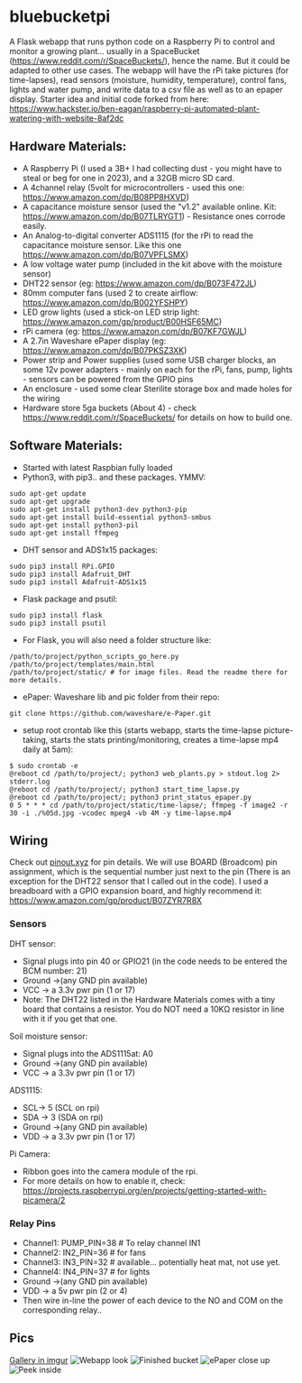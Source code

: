 # bluebucketpi

A Flask webapp that runs python code on a Raspberry Pi to control and monitor a growing plant... usually in a SpaceBucket (https://www.reddit.com/r/SpaceBuckets/), hence the name. But it could be adapted to other use cases.
The webapp will have the rPi take pictures (for time-lapses), read sensors (moisture, humidity, temperature), control fans, lights and water pump, and write data to a csv file as well as to an epaper display.
Starter idea and initial code forked from here: https://www.hackster.io/ben-eagan/raspberry-pi-automated-plant-watering-with-website-8af2dc

## Hardware Materials:
- A Raspberry Pi (I used a 3B+ I had collecting dust - you might have to steal or beg for one in 2023), and a 32GB micro SD card.
- A 4channel relay (5volt for microcontrollers - used this one: https://www.amazon.com/dp/B08PP8HXVD)
- A capacitance moisture sensor (used the "v1.2" available online. Kit: https://www.amazon.com/dp/B07TLRYGT1) - Resistance ones corrode easily.
- An Analog-to-digital converter ADS1115 (for the rPi to read the capacitance moisture sensor. Like this one https://www.amazon.com/dp/B07VPFLSMX)
- A low voltage water pump (included in the kit above with the moisture sensor)
- DHT22 sensor (eg: https://www.amazon.com/dp/B073F472JL)
- 80mm computer fans (used 2 to create airflow: https://www.amazon.com/dp/B002YFSHPY)
- LED grow lights (used a stick-on LED strip light: https://www.amazon.com/gp/product/B00HSF65MC)
- rPi camera (eg: https://www.amazon.com/dp/B07KF7GWJL)
- A 2.7in Waveshare ePaper display (eg: https://www.amazon.com/dp/B07PKSZ3XK)
- Power strip and Power supplies (used some USB charger blocks, an some 12v power adapters - mainly on each for the rPi, fans, pump, lights - sensors can be powered from the GPIO pins
- An enclosure - used some clear Sterilite storage box and made holes for the wiring
- Hardware store 5ga buckets (About 4) - check https://www.reddit.com/r/SpaceBuckets/ for details on how to build one.


## Software Materials:
- Started with latest Raspbian fully loaded
- Python3, with pip3.. and these packages. YMMV:
 ```
sudo apt-get update
sudo apt-get upgrade
sudo apt-get install python3-dev python3-pip
sudo apt-get install build-essential python3-smbus
sudo apt-get install python3-pil
sudo apt-get install ffmpeg
```
- DHT sensor and ADS1x15 packages:
```
sudo pip3 install RPi.GPIO
sudo pip3 install Adafruit_DHT
sudo pip3 install Adafruit-ADS1x15
```
- Flask package and psutil:
```
sudo pip3 install flask
sudo pip3 install psutil
```
- For Flask, you will also need a folder structure like:
```
/path/to/project/python_scripts_go_here.py
/path/to/project/templates/main.html
/path/to/project/static/ # for image files. Read the readme there for more details.
```
- ePaper: Waveshare lib and pic folder from their repo: 
```
git clone https://github.com/waveshare/e-Paper.git
```
- setup root crontab like this (starts webapp, starts the time-lapse picture-taking, starts the stats printing/monitoring, creates a time-lapse mp4 daily at 5am):
```
$ sudo crontab -e
@reboot cd /path/to/project/; python3 web_plants.py > stdout.log 2> stderr.log
@reboot cd /path/to/project/; python3 start_time_lapse.py
@reboot cd /path/to/project/; python3 print_status_epaper.py
0 5 * * * cd /path/to/project/static/time-lapse/; ffmpeg -f image2 -r 30 -i ./%05d.jpg -vcodec mpeg4 -vb 4M -y time-lapse.mp4
```

## Wiring

Check out [pinout.xyz](https://pinout.xyz/) for pin details. We will use BOARD (Broadcom) pin assignment, which is the sequential number just next to the pin (There is an exception for the DHT22 sensor that I called out in the code).
I used a breadboard with a GPIO expansion board, and highly recommend it: https://www.amazon.com/gp/product/B07ZYR7R8X

### Sensors

DHT sensor: 
 - Signal plugs into pin 40 or GPIO21 (in the code needs to be entered the BCM number: 21)
 - Ground ->(any GND pin available)
 - VCC -> a 3.3v pwr pin (1 or 17)
 - Note: The DHT22 listed in the Hardware Materials comes with a tiny board that contains a resistor. You do NOT need a 10KΩ resistor in line with it if you get that one.
 
Soil moisture sensor: 
 - Signal plugs into the ADS1115at: A0
 - Ground ->(any GND pin available)
 - VCC -> a 3.3v pwr pin (1 or 17)
 
ADS1115: 
 - SCL-> 5 (SCL on rpi)
 - SDA -> 3 (SDA on rpi)
 - Ground ->(any GND pin available)
 - VDD -> a 3.3v pwr pin (1 or 17)
 
 Pi Camera:
 - Ribbon goes into the camera module of the rpi.
 - For more details on how to enable it, check: https://projects.raspberrypi.org/en/projects/getting-started-with-picamera/2

### Relay Pins

- Channel1: PUMP_PIN=38 # To relay channel IN1
- Channel2: IN2_PIN=36 # for fans
- Channel3: IN3_PIN=32 # available... potentially heat mat, not use yet.
- Channel4: IN4_PIN=37 # for lights
- Ground ->(any GND pin available)
- VDD -> a 5v pwr pin (2 or 4)
- Then wire in-line the power of each device to the NO and COM on the corresponding relay..

## Pics
[Gallery in imgur](https://imgur.com/gallery/pSPXdEN)
![Webapp look](https://imgur.com/jHOXhhz.png)
![Finished bucket](https://i.imgur.com/wbZTlzX.jpeg)
![ePaper close up](https://i.imgur.com/bZjFKMB.jpeg)
![Peek inside](https://i.imgur.com/DYzQEvk.jpeg)
